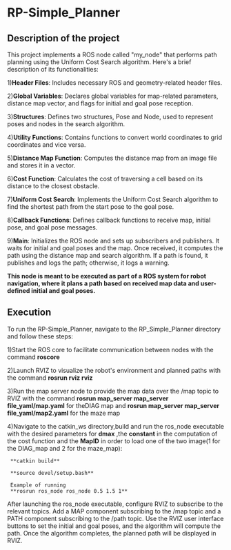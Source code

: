 # RP-Simple_Planner   

## Description of the project
This project implements a ROS node called "my_node" that performs path planning using the Uniform Cost Search algorithm. Here's a brief description of its functionalities:

  1)**Header Files**: Includes necessary ROS and geometry-related header files.
  
  2)**Global Variables**: Declares global variables for map-related parameters, distance map vector, and flags for initial and goal pose reception.
  
  3)**Structures**: Defines two structures, Pose and Node, used to represent poses and nodes in the search algorithm.
  
  4)**Utility Functions**: Contains functions to convert world coordinates to grid coordinates and vice versa.
  
  5)**Distance Map Function**: Computes the distance map from an image file and stores it in a vector.
  
  6)**Cost Function**: Calculates the cost of traversing a cell based on its distance to the closest obstacle.
  
  7)**Uniform Cost Search**: Implements the Uniform Cost Search algorithm to find the shortest path from the start pose to the goal pose.
  
  8)**Callback Functions**: Defines callback functions to receive map, initial pose, and goal pose messages.
  
  9)**Main**: Initializes the ROS node and sets up subscribers and publishers. It waits for initial and goal poses and the map. Once received, it computes the path using the distance map and search algorithm. If a path is found, it publishes and logs the path; otherwise, it logs a warning.
  
**This node is meant to be executed as part of a ROS system for robot navigation, where it plans a path based on received map data and user-defined initial and goal poses.**


##  Execution
To run the RP-Simple_Planner, navigate to the RP_Simple_Planner directory and follow these steps:

1)Start the ROS core to facilitate communication between nodes with the command **roscore**

2)Launch RVIZ to visualize the robot's environment and planned paths with the command **rosrun rviz rviz**

3)Run the map server node to provide the map data over the /map topic to RVIZ with the command  **rosrun map_server map_server file_yaml/map.yaml** for theDIAG map and **rosrun map_server map_server file_yaml/map2.yaml** for the maze map

4)Navigate to the catkin_ws directory,build and run the ros_node executable with the desired parameters for **dmax** ,the **constant** in the computation of the cost function and the **MapID** in order to load one of the two image(1 for the DIAG_map and 2 for the maze_map):

     **catkin build**
     
     **source devel/setup.bash**
  
     Example of running
     **rosrun ros_node ros_node 0.5 1.5 1**
     
After launching the ros_node executable, configure RVIZ to subscribe to the relevant topics. Add a MAP component subscribing to the /map topic and a PATH component subscribing to the /path topic. Use the RVIZ user interface buttons to set the initial and goal poses, and the algorithm will compute the path. Once the algorithm completes, the planned path will be displayed in RVIZ.
